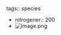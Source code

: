 tags:: species

- nitrogener:: 200
- ![image.png](https://peach-geographical-bat-397.mypinata.cloud/ipfs/QmePcE7AiE5tnqgM87hVXsBou88THDj4GLLKbCsJWLvgMM)
